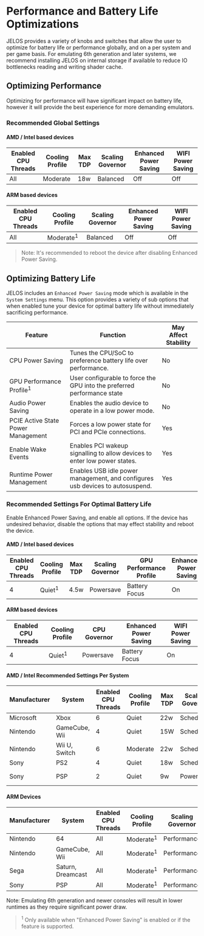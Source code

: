 # Performance and Battery Life Optimizations

JELOS provides a variety of knobs and switches that allow the user to optimize for battery life or performance globally, and on a per system and per game basis.  For emulating 6th generation and later systems, we recommend installing JELOS on internal storage if available to reduce IO bottlenecks reading and writing shader cache.

## Optimizing Performance
Optimizing for performance will have significant impact on battery life, however it will provide the best experience for more demanding emulators.

### Recommended Global Settings

#### AMD / Intel based devices

|Enabled CPU Threads|Cooling Profile|Max TDP|Scaling Governor|Enhanced Power Saving|WIFI Power Saving|
|----|----|----|----|----|----|
|All|Moderate|18w|Balanced|Off|Off|

#### ARM based devices

|Enabled CPU Threads|Cooling Profile|Scaling Governor|Enhanced Power Saving|WIFI Power Saving|
|----|----|----|----|----|
|All|Moderate<sup>1</sup>|Balanced|Off|Off|

> Note: It's recommended to reboot the device after disabling Enhanced Power Saving.

## Optimizing Battery Life
JELOS includes an `Enhanced Power Saving` mode which is available in the `System Settings` menu.  This option provides a variety of sub options that when enabled tune your device for optimal battery life without immediately sacrificing performance.

|Feature|Function|May Affect Stability|
|----|----|----|
|CPU Power Saving|Tunes the CPU/SoC to preference battery life over performance.|No|
GPU Performance Profile<sup>1</sup>|User configurable to force the GPU into the preferred performance state|No|
Audio Power Saving|Enables the audio device to operate in a low power mode.|No|
PCIE Active State Power Management|Forces a low power state for PCI and PCIe connections.|Yes|
Enable Wake Events|Enables PCI wakeup signalling to allow devices to enter low power states.|Yes|
Runtime Power Management|Enables USB idle power management, and configures usb devices to autosuspend.|Yes|

### Recommended Settings For Optimal Battery Life
Enable Enhanced Power Saving, and enable all options.  If the device has undesired behavior, disable the options that may effect stability and reboot the device.

#### AMD / Intel based devices
|Enabled CPU Threads|Cooling Profile|Max TDP|Scaling Governor|GPU Performance Profile|Enhanced Power Saving|WIFI Power Saving|
|----|----|----|----|----|----|----|
|4|Quiet<sup>1</sup>|4.5w|Powersave|Battery Focus|On|On|

#### ARM based devices
|Enabled CPU Threads|Cooling Profile|CPU Governor|Enhanced Power Saving|WIFI Power Saving|
|----|----|----|----|----|
|4|Quiet<sup>1</sup>|Powersave|Battery Focus|On|On|

#### AMD / Intel Recommended Settings Per System
|Manufacturer|System|Enabled CPU Threads|Cooling Profile|Max TDP|Scaling Governor|GPU Performance Profile<sup>1</sup>|Enhanced Power Saving|WIFI Power Saving|
|----|----|----|----|----|----|----|----|----|
|Microsoft|Xbox|6|Quiet|22w|Schedutil|Balanced|On|On|
|Nintendo|GameCube, Wii|4|Quiet|15W|Schedutil|Balanced|On|On|
|Nintendo|Wii U, Switch|6|Moderate|22w|Schedutil|Balanced|On|On|
|Sony|PS2|4|Quiet|18w|Schedutil|Balanced|On|
|Sony|PSP|2|Quiet|9w|Powersave|Battery Focus|On|On|

#### ARM Devices
|Manufacturer|System|Enabled CPU Threads|Cooling Profile|Scaling Governor|Enhanced Power Saving|WIFI Power Saving|
|----|----|----|----|----|----|----|
|Nintendo|64|All|Moderate<sup>1</sup>|Performance|On|On|
|Nintendo|GameCube, Wii|All|Moderate<sup>1</sup>|Performance|On|On|
|Sega|Saturn, Dreamcast|All|Moderate<sup>1</sup>|Performance|On|On|
|Sony|PSP|All|Moderate<sup>1</sup>|Performance|On|On|

Note: Emulating 6th generation and newer consoles will result in lower runtimes as they require significant power draw.

> <sup>1</sup> Only available when "Enhanced Power Saving" is enabled or if the feature is supported.